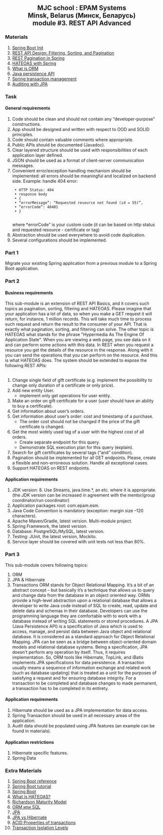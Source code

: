 <h2 align="center"> MJC school : EPAM Systems<br/>Minsk, Belarus (Минск, Беларусь)<br/>module #3. REST API Advanced</h2>

<h3>Materials</h3>
<ol>
  <li><a href="https://start.spring.io/" rel="nofollow">Spring Boot Init</a></li>
  <li><a href="https://www.moesif.com/blog/technical/api-design/REST-API-Design-Filtering-Sorting-and-Pagination/" rel="nofollow">REST API Design: Filtering, Sorting, and Pagination</a></li>
  <li><a href="https://www.baeldung.com/rest-api-pagination-in-spring/" rel="nofollow">REST Pagination in Spring</a></li>
  <li><a href="https://spring.io/guides/gs/rest-hateoas/" rel="nofollow">HATEOAS with Spring</a></li>
  <li><a href="https://www.educba.com/what-is-orm/" rel="nofollow">What is ORM</a></li>
  <li><a href="https://www.vogella.com/tutorials/JavaPersistenceAPI/article.html" rel="nofollow">Java persistence API</a></li>
  <li><a href="https://docs.spring.io/spring/docs/4.2.x/spring-framework-reference/html/transaction.html" rel="nofollow">Spring transaction management</a></li>
  <li><a href="https://www.baeldung.com/database-auditing-jpa#auditing" rel="nofollow">Auditing with JPA</a></li>
</ol>

<h3>Task</h3>
<h4>General requirements</h4>
<ol>
  <li>Code should be clean and should not contain any “developer-purpose” constructions.</li>
  <li>App should be designed and written with respect to OOD and SOLID principles.</li>
  <li>Code should contain valuable comments where appropriate.</li>
  <li>Public APIs should be documented (Javadoc).</li>
  <li>Clear layered structure should be used with responsibilities of each application layer defined.</li>
  <li>JSON should be used as a format of client-server communication messages.</li>
  <li>Convenient error/exception handling mechanism should be implemented: all errors should be meaningful and localized on backend side. Example: handle 404 error:
  <br><div class="snippet-clipboard-content position-relative overflow-auto"></div><pre><code> • HTTP Status: 404
 • response body    
 • {
 • “errorMessage”: “Requested resource not found (id = 55)”,
 • “errorCode”: 40401
 • }
  </code></pre><div class="zeroclipboard-container position-absolute right-0 top-0"></div>
where *errorCode” is your custom code (it can be based on http status and requested resource - certificate or tag)
  </li>
  <li>Abstraction should be used everywhere to avoid code duplication.</li>
  <li>Several configurations should be implemented.</li>
</ol>

<h3>Part 1</h3>
Migrate your existing Spring application from a previous module to a Spring Boot application.

<h3>Part 2</h3>
<h4>Business requirements</h4>
This sub-module is an extension of REST API Basics, and it covers such topics as pagination, sorting, filtering and HATEOAS. Please imagine that your application has a lot of data, so when you make a GET request it will return, for instance, 1 million records. This will take much time to process such request and return the result to the consumer of your API. That is exactly what pagination, sorting, and filtering can solve. The other topic is HATEOAS what stands for the phrase "Hypermedia As The Engine Of Application State". When you are viewing a web page, you see data on it and can perform some actions with this data. In REST when you request a resource you get the details of the resource in the response. Along with it you can send the operations that you can perform on the resource. And this is what HATEOAS does.
The system should be extended to expose the following REST APIs:
<ol><br>
 <li>Change single field of gift certificate (e.g. implement the possibility to change only duration of a certificate or only price).</li>
   <li>Add new entity User.
    <ul>
      <li>implement only get operations for user entity.</li>
    </ul>
  </li>
  <li>Make an order on gift certificate for a user (user should have an ability to buy a certificate).</li>
  <li>Get information about user’s orders.</li>
  <li>Get information about user’s order: cost and timestamp of a purchase.
  <ul>
    <li>The order cost should not be changed if the price of the gift certificate is changed.</li>
  </ul>
 </li>
    <li>Get the most widely used tag of a user with the highest cost of all orders.
    <ul>
    <li>Create separate endpoint for this query.</li>
    <li>Demonstrate SQL execution plan for this query (explain).</li>
  </ul>
 </li>
  <li>Search for gift certificates by several tags (“and” condition).</li>
  <li>Pagination should be implemented for all GET endpoints. Please, create a flexible and non-erroneous solution. Handle all exceptional cases.</li>
  <li>Support HATEOAS on REST endpoints.</li>
</ol>

<h4>Application requirements</h4>
<ol>
  <li>JDK version: 8. Use Streams, java.time.*, an etc. where it is appropriate. (the JDK version can be increased in agreement with the mentor/group coordinator/run coordinator)  </li>
  <li>Application packages root: com.epam.esm.</li>
  <li>Java Code Convention is mandatory (exception: margin size –120 characters).</li>
  <li>Apache Maven/Gradle, latest version. Multi-module project.</li>
  <li>Spring Framework, the latest version.</li>
  <li>Database: PostgreSQL/MySQL, latest version.</li>
  <li>Testing: JUnit, the latest version, Mockito.</li>
  <li>Service layer should be covered with unit tests not less than 80%.</li>
</ol>

<h3>Part 3</h3>
This sub-module covers following topics:
<ol>
<li>ORM</li>
<li>JPA &amp; Hibernate</li>
<li>Transactions
ORM stands for Object Relational Mapping. It’s a bit of an abstract concept – but basically it’s a technique that allows us to query and change data from the database in an object oriented way. ORMs provide a high-level abstraction upon a relational database that allows a developer to write Java code instead of SQL to create, read, update and delete data and schemas in their database. Developers can use the programming language they are comfortable with to work with a database instead of writing SQL statements or stored procedures. A JPA (Java Persistence API) is a specification of Java which is used to access, manage, and persist data between Java object and relational database. It is considered as a standard approach for Object Relational Mapping. JPA can be seen as a bridge between object-oriented domain models and relational database systems. Being a specification, JPA doesn't perform any operation by itself. Thus, it requires implementation. So, ORM tools like Hibernate, TopLink, and iBatis implements JPA specifications for data persistence. A transaction usually means a sequence of information exchange and related work (such as database updating) that is treated as a unit for the purposes of satisfying a request and for ensuring database integrity. For a transaction to be completed and database changes to made permanent, a transaction has to be completed in its entirety.</li>
</ol>

<h4>Application requirements</h4>
<ol>
  <li>Hibernate should be used as a JPA implementation for data access.</li>
  <li>Spring Transaction should be used in all necessary areas of the application.</li>
  <li>Audit data should be populated using JPA features (an example can be found in materials).</li>
</ol>

<h4>Application restrictions</h4>
<ol>
  <li>Hibernate specific features.</li>
  <li>Spring Data</li>
</ol>

<h3>Extra Materials</h3>
<ol>
  <li><a href="https://spring.io/projects/spring-boot/" rel="nofollow">Spring Boot reference</a></li>
  <li><a href="https://spring.io/guides/gs/rest-service/" rel="nofollow">Spring Boot tutorial</a></li>
  <li><a href="https://habr.com/ru/post/257223/" rel="nofollow">Spring Boot</a></li>
  <li><a href="https://habr.com/ru/post/483328/" rel="nofollow">What is HATEOAS?</a></li>
  <li><a href="https://martinfowler.com/articles/richardsonMaturityModel.html" rel="nofollow">Richardson Maturity Model</a></li>
  <li><a href="https://youtu.be/bkDUIIho70o" rel="nofollow">ORM или SQL</a></li>
  <li><a href="https://www.educba.com/java-persistence-api/" rel="nofollow">JPA</a></li>
  <li><a href="https://www.javatpoint.com/jpa-vs-hibernate" rel="nofollow">JPA vs Hibernate</a></li>
  <li><a href="https://www.geeksforgeeks.org/acid-properties-in-dbms/" rel="nofollow">ACID Properties of transactions</a></li>
  <li><a href="https://www.geeksforgeeks.org/transaction-isolation-levels-dbms/" rel="nofollow">Transaction Isolation Levels</a></li>
</ol>
